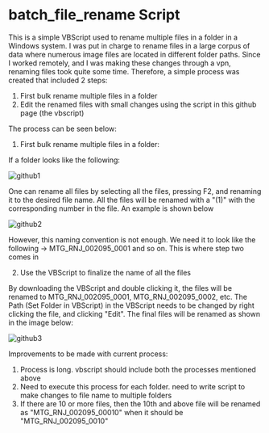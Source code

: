 # batch_file_rename Script

This is a simple VBScript used to rename multiple files in a folder in a Windows system. I was put in charge to rename files in a large corpus of data where numerous image files are located in different folder paths. Since I worked remotely, and I was making these changes through a vpn, renaming files took quite some time. Therefore, a simple process was created that included 2 steps:

1. First bulk rename multiple files in a folder
2. Edit the renamed files with small changes using the script in this github page (the vbscript)

The process can be seen below:

1. First bulk rename multiple files in a folder:

If a folder looks like the following:

![github1](https://user-images.githubusercontent.com/11956034/149407997-b0795fcd-c10e-4c87-aca9-7a4ab3358982.png)

One can rename all files by selecting all the files, pressing F2, and renaming it to the desired file name. All the files will be renamed with a "(1)" with the corresponding number in the file. An example is shown below

![github2](https://user-images.githubusercontent.com/11956034/149408652-73900f2f-0a6a-49de-be58-be54d1e5ee61.png)

However, this naming convention is not enough. We need it to look like the following -> MTG_RNJ_002095_0001 and so on. This is where step two comes in

2. Use the VBScript to finalize the name of all the files

By downloading the VBScript and double clicking it, the files will be renamed to MTG_RNJ_002095_0001, MTG_RNJ_002095_0002, etc. The Path (Set Folder in VBScript) in the VBScript needs to be changed by right clicking the file, and clicking "Edit". The final files will be renamed as shown in the image below:

![github3](https://user-images.githubusercontent.com/11956034/149410470-ebebee99-b307-4fe4-8179-5592fd6810b6.png)


Improvements to be made with current process:
1. Process is long. vbscript should include both the processes mentioned above
2. Need to execute this process for each folder. need to write script to make changes to file name to multiple folders
3. If there are 10 or more files, then the 10th and above file will be renamed as "MTG_RNJ_002095_00010" when it should be "MTG_RNJ_002095_0010"
